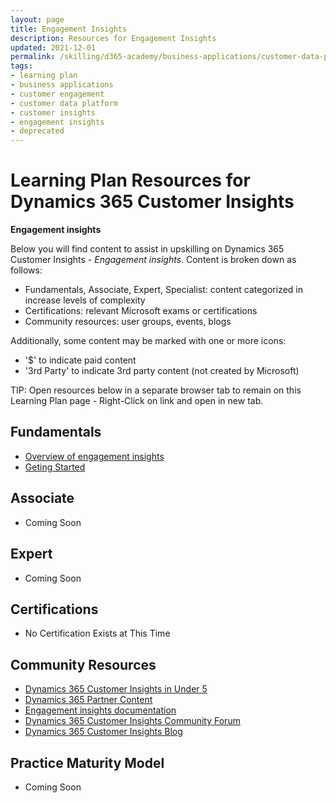 ```yaml
---
layout: page
title: Engagement Insights
description: Resources for Engagement Insights
updated: 2021-12-01
permalink: /skilling/d365-academy/business-applications/customer-data-platform/engagement-insights
tags:
- learning plan
- business applications
- customer engagement
- customer data platform
- customer insights
- engagement insights
- deprecated
---
```


# Learning Plan Resources for Dynamics 365 Customer Insights

**Engagement insights**

Below you will find content to assist in upskilling on Dynamics 365 Customer Insights - *Engagement insights*.  Content is broken down as follows:

* Fundamentals, Associate, Expert, Specialist: content categorized in increase levels of complexity
* Certifications:  relevant Microsoft exams or certifications
* Community resources:  user groups, events, blogs

Additionally, some content may be marked with one or more icons:

* '$' to indicate paid content
* '3rd Party' to indicate 3rd party content (not created by Microsoft)

TIP:  Open resources below in a separate browser tab to remain on this Learning Plan page - Right-Click on link and open in new tab.

## Fundamentals

* [Overview of engagement insights](https://docs.microsoft.com/en-us/dynamics365/customer-insights/engagement-insights/overview)
* [Geting Started](https://docs.microsoft.com/en-us/dynamics365/customer-insights/engagement-insights/get-started)


## Associate

* Coming Soon


## Expert

* Coming Soon


## Certifications

* No Certification Exists at This Time


## Community Resources

* [Dynamics 365 Customer Insights in Under 5](https://aka.ms/CIUnder5)
* [Dynamics 365 Partner Content](https://aka.ms/CIPartner)
* [Engagement insights documentation](https://docs.microsoft.com/en-us/dynamics365/customer-insights/engagement-insights/)
* [Dynamics 365 Customer Insights Community Forum](https://aka.ms/CIForums)
* [Dynamics 365 Customer Insights Blog](https://aka.ms/CIBlog)


## Practice Maturity Model

* Coming Soon

   

